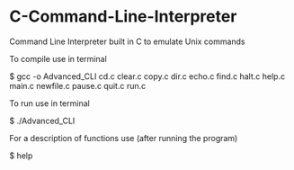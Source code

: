 # C-Command-Line-Interpreter
Command Line Interpreter built in C to emulate Unix commands

To compile use in terminal

$ gcc -o Advanced_CLI cd.c clear.c copy.c dir.c echo.c find.c halt.c help.c main.c newfile.c pause.c quit.c run.c

To run use in terminal 

$ ./Advanced_CLI

For a description of functions use (after running the program)

$ help
